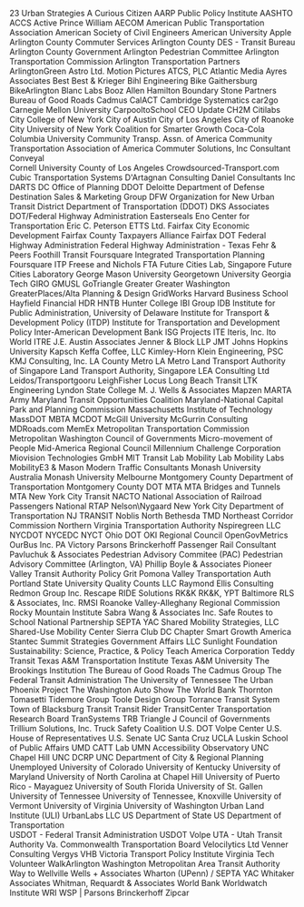 23 Urban Strategies
A Curious Citizen
AARP Public Policy Institute
AASHTO
ACCS
Active Prince William
AECOM
American Public Transportation Association 
American Society of Civil Engineers 
American University
Apple 
Arlington County Commuter Services
Arlington County DES - Transit Bureau
Arlington County Government 
Arlington Pedestrian Committee
Arlington Transportation Commission
Arlington Transportation Partners 
ArlingtonGreen
Astro Ltd. Motion Pictures
ATCS, PLC
Atlantic Media
Ayres Associates
Best Best & Krieger
Bihl Engineering
Bike Gaithersburg
BikeArlington 
Blanc Labs 
Booz Allen Hamilton 
Boundary Stone Partners
Bureau of Good Roads
Cadmus
CalACT
Cambridge Systematics 
car2go
Carnegie Mellon University 
CarpooltoSchool 
CEO Update
CH2M
Citilabs 
City College of New York
City of Austin
City of Los Angeles
City of Roanoke
City University of New York
Coalition for Smarter Growth 
Coca-Cola
Columbia University
Community Transp. Assn. of America
Community Transportation Association of America
Commuter Solutions, Inc 
Consultant
Conveyal  
Cornell University 
County of Los Angeles
Crowdsourced-Transport.com
Cubic Transportation Systems 
D'Artagnan Consulting
Daniel Consultants Inc
DARTS
DC Office of Planning
DDOT 
Deloitte
Department of Defense
Destination Sales & Marketing Group
DFW Organization for New Urban Transit
District Department of Transportation (DDOT) 
DKS Associates
DOT/Federal Highway Administration
Easterseals
Eno Center for Transportation 
Eric C. Peterson
ETTS Ltd.
Fairfax City Economic Development
Fairfax County Taxpayers Alliance
Fairfax DOT
Federal Highway Administration
Federal Highway Administration - Texas
Fehr & Peers 
Foothill Transit 
Foursquare Integrated Transportation Planning
Foursquare ITP
Freese and Nichols
FTA
Future Cities Lab, Singapore
Future Cities Laboratory
George Mason University 
Georgetown University 
Georgia Tech 
GIRO
GMUSL
GoTriangle 
Greater Greater Washington 
GreaterPlaces/Alta Planning & Design
GridWorks
Harvard Business School
Hayfield Financial
HDR
HNTB
Hunter College
IBI Group 
IDB
Institute for Public Administration, University of Delaware 
Institute for Transport & Development Policy (ITDP)
Institute for Transportation and Development Policy
Inter-American Development Bank
ISG Projects
ITE
Iteris, Inc.
Ito World 
ITRE
J.E. Austin Associates
Jenner & Block LLP
JMT 
Johns Hopkins University
Kapsch 
Keffa Coffee, LLC
Kimley-Horn 
Klein Engineering, PSC
KMJ Consulting, Inc.
LA County Metro
LA Metro 
Land Transport Authority of Singapore
Land Transport Authority, Singapore
LEA Consulting Ltd
Leidos/Transportgooru
LeighFisher 
Locus 
Long Beach Transit
LTK Engineering
Lyndon State College
M. J. Wells & Associates
Mapzen 
MARTA Army 
Maryland Transit Opportunities Coalition
Maryland-National Capital Park and Planning Commission
Massachusetts Institute of Technology
MassDOT
MBTA
MCDOT
McGill University
McGurrin Consulting
MDRoads.com
MemEx
Metropolitan Transportation Commission
Metropolitan Washington Council of Governments 
Micro-movement of People
Mid-America Regional Council
Millennium Challenge Corporation
Miovision Technologies GmbH
MIT Transit Lab
Mobility Lab 
Mobility Labs
MobilityE3 & Mason
Modern Traffic Consultants
Monash University Australia
Monash University Melbourne
Montgomery County Department of Transportation
Montgomery County DOT
MTA
MTA Bridges and Tunnels
MTA New York City Transit 
NACTO
National Association of Railroad Passengers
National RTAP
Nelson\Nygaard
New York City Department of Transportation
NJ TRANSIT
Noblis 
North Bethesda TMD
Northeast Corridor Commission
Northern Virginia Transportation Authority 
Nspiregreen LLC 
NYCDOT
NYCEDC
NYCT
Ohio DOT
OKI Regional Council
OpenGovMetrics
OurBus Inc.
PA Victory
Parsons Brinckerhoff
Passenger Rail Consultant
Pavluchuk & Associates
Pedestrian Advisory Commitee (PAC)
Pedestrian Advisory Committee (Arlington, VA)
Phillip Boyle & Associates
Pioneer Valley Transit Authority
Policy Grit
Pomona Valley Transportation Auth
Portland State University
Quality Counts LLC 
Raymond Ellis Consulting
Redmon Group Inc. 
Rescape
RIDE Solutions
RK&K
RK&K, YPT Baltimore
RLS & Associates, Inc.
RMSI
Roanoke Valley-Alleghany Regional Commission
Rocky Mountain Institute 
Sabra Wang & Associates Inc.
Safe Routes to School National Partnership
SEPTA YAC
Shared Mobility Strategies, LLC
Shared-Use Mobility Center 
Sierra Club DC Chapter
Smart Growth America 
Stantec
Summit Strategies Government Affairs LLC 
Sunlight Foundation 
Sustainability: Science, Practice, & Policy
Teach America Corporation
Teddy Transit
Texas A&M Transportation Institute
Texas A&M University 
The Brookings Institution
The Bureau of Good Roads
The Cadmus Group 
The Federal Transit Administration
The University of Tennessee 
The Urban Phoenix Project
The Washington Auto Show
The World Bank
Thornton Tomasetti
Tidemore Group
Toole Design Group 
Torrance Transit System
Town of Blacksburg
Transit 
Transit Rider
TransitCenter 
Transportation Research Board 
TranSystems
TRB
Triangle J Council of Governments
Trillium Solutions, Inc. 
Truck Safety Coalition
U.S. DOT Volpe Center 
U.S. House of Representatives
U.S. Senate
UC Santa Cruz
UCLA Luskin School of Public Affairs
UMD CATT Lab
UMN Accessibility Observatory
UNC Chapel Hill
UNC DCRP
UNC Department of City & Regional Planning
Unemployed
University of Colorado
University of Kentucky
University of Maryland 
University of North Carolina at Chapel Hill
University of Puerto Rico - Mayaguez
University of South Florida
University of St. Gallen
University of Tennessee 
University of Tennessee, Knoxville 
University of Vermont
University of Virginia
University of Washington
Urban Land Institute (ULI)
UrbanLabs LLC
US Department of State
US Department of Transportation  
USDOT - Federal Transit Administration
USDOT Volpe
UTA - Utah Transit Authority
Va. Commonwealth Transportation Board
Velocilytics Ltd
Venner Consulting
Vergys
VHB 
Victoria Transport Policy Institute
Virginia Tech
Volunteer
WalkArlington
Washington Metropolitan Area Transit Authority
Way to Wellville
Wells + Associates
Wharton (UPenn) / SEPTA YAC
Whitaker Associates
Whitman, Requardt & Associates
World Bank
Worldwatch Institute
WRI
WSP | Parsons Brinckerhoff
Zipcar






















